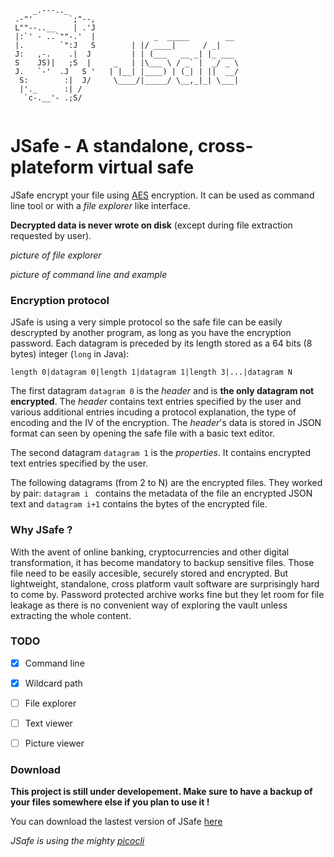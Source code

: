 

```
     _.---.._    
 .-"'        `;"--,
 L""--..__    | .'J
 |:`' - ..`""-.'  |             _  _____        __     
 |.        `":J   S	       | |/ ____|      / _|    		
 J:   ,-.    .|  J 	       | | (___   __ _| |_ ___ 		
 S    JS)|   ;S  | 	   _   | |\___ \ / _` |  _/ _ \		
 J.   `-'  .J   S '	  | |__| |____) | (_| | ||  __/		
  S:        :|  J/ 	   \____/|_____/ \__,_|_| \___|		
  |'._      :| /   		
   `c-.__'- .;S/ 
   
```

# JSafe - A standalone, cross-plateform virtual safe

JSafe encrypt your file using [AES](https://en.wikipedia.org/wiki/Advanced_Encryption_Standard) encryption. It can be used as command line tool or with a _file explorer_ like interface.

**Decrypted data is never wrote on disk** (except during file extraction requested by user).

*picture of file explorer*

*picture of command line and example*











### Encryption protocol
JSafe is using a very simple protocol so the safe file can be easily descrypted by another program, as long as you have the encryption password.
Each datagram is preceded by its length stored as a 64 bits (8 bytes) integer (`long` in Java):

    length 0|datagram 0|length 1|datagram 1|length 3|...|datagram N
    
The first datagram `datagram 0` is the *header* and is **the only datagram not encrypted**. The *header* contains text entries specified by the user and various additional entries incuding a protocol explanation, the type of encoding and the IV of the encryption. The *header*'s data is stored in JSON format can seen by opening the safe file with a basic text editor.

The second datagram `datagram 1` is the *properties*. It contains encrypted text entries specified by the user.

The following datagrams (from 2 to N) are the encrypted files. They worked by pair: `datagram i ` contains the metadata of the file an encrypted JSON text and `datagram i+1` contains the bytes of the encrypted file.


### Why JSafe ?
With the avent of online banking, cryptocurrencies and other digital transformation, it has become mandatory to backup sensitive files.
Those file need to be easily accesible, securely stored and encrypted. But lightweight, standalone, cross platform vault software are surprisingly hard to come by. Password protected archive works fine but they let room for file leakage as there is no convenient way of exploring the vault unless extracting the whole content.



### TODO
- [x] Command line
- [x] Wildcard path
- [ ] File explorer
- [ ] Text viewer
- [ ] Picture viewer


### Download
**This project is still under developement. Make sure to have a backup of your files somewhere else if you plan to use it !**

You can download the lastest version of JSafe [here]()

*JSafe is using the mighty [picocli](https://github.com/remkop/picocli)*
